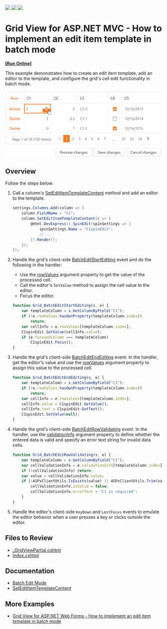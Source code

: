 <!-- default badges list -->
![](https://img.shields.io/endpoint?url=https://codecentral.devexpress.com/api/v1/VersionRange/128549583/22.1.3%2B)
[![](https://img.shields.io/badge/Open_in_DevExpress_Support_Center-FF7200?style=flat-square&logo=DevExpress&logoColor=white)](https://supportcenter.devexpress.com/ticket/details/T115130)
[![](https://img.shields.io/badge/📖_How_to_use_DevExpress_Examples-e9f6fc?style=flat-square)](https://docs.devexpress.com/GeneralInformation/403183)
<!-- default badges end -->
# Grid View for ASP.NET MVC - How to implement an edit item template in batch mode
<!-- run online -->
**[[Run Online]](https://codecentral.devexpress.com/128549583/)**
<!-- run online end -->

This example demonstrates how to create an edit item template, add an editor to the template, and configure the grid's cell edit functionality in batch mode.

![EditItemTemplate](EditItemTemplateMVC.png)

## Overview

Follow the steps below:

1. Call a column's [SetEditItemTemplateContent](https://docs.devexpress.com/AspNetMvc/DevExpress.Web.Mvc.MVCxGridViewColumn.SetEditItemTemplateContent(System.Action-DevExpress.Web.GridViewEditItemTemplateContainer-)?) method and add an editor to the template.

    ```csharp
    settings.Columns.Add(column => {
        column.FieldName = "C1";
        column.SetEditItemTemplateContent(c => {
            @Html.DevExpress().SpinEdit(spinSettings => {
                spinSettings.Name = "C1spinEdit";
                // ...
            }).Render();
        });
    });
    ```

2. Handle the grid's client-side [BatchEditStartEditing](https://docs.devexpress.com/AspNet/js-ASPxClientGridView.BatchEditStartEditing) event and do the following in the handler:

   * Use the [rowValues](https://docs.devexpress.com/AspNet/js-ASPxClientGridViewBatchEditStartEditingEventArgs.rowValues) argument property to get the value of the processed cell.
   * Call the editor's `SetValue` method to assign the cell value to the editor.
   * Focus the editor.

    ```js
    function Grid_BatchEditStartEditing(s, e) {
        var templateColumn = s.GetColumnByField("C1");
        if (!e.rowValues.hasOwnProperty(templateColumn.index))
            return;
        var cellInfo = e.rowValues[templateColumn.index];
        C1spinEdit.SetValue(cellInfo.value);
        if (e.focusedColumn === templateColumn)
            C1spinEdit.Focus();
    }
    ```

3. Handle the grid's client-side [BatchEditEndEditing](https://docs.devexpress.com/AspNet/js-ASPxClientGridView.BatchEditEndEditing) event. In the handler, get the editor's value and use the [rowValues](https://docs.devexpress.com/AspNet/js-ASPxClientGridViewBatchEditEndEditingEventArgs.rowValues) argument property to assign this value to the processed cell.

    ```js
    function Grid_BatchEditEndEditing(s, e) {
        var templateColumn = s.GetColumnByField("C1");
        if (!e.rowValues.hasOwnProperty(templateColumn.index))
            return;
        var cellInfo = e.rowValues[templateColumn.index];
        cellInfo.value = C1spinEdit.GetValue();
        cellInfo.text = C1spinEdit.GetText();
        C1spinEdit.SetValue(null);
    }
    ```

4. Handle the grid's client-side [BatchEditRowValidating](https://docs.devexpress.com/AspNet/js-ASPxClientGridView.BatchEditRowValidating) event. In the handler, use the [validationInfo](https://docs.devexpress.com/AspNet/js-ASPxClientGridViewBatchEditRowValidatingEventArgs.validationInfo) argument property to define whether the entered data is valid and specify an error text string for invalid data cells.

    ```js
    function Grid_BatchEditRowValidating(s, e) {
        var templateColumn = s.GetColumnByField("C1");
        var cellValidationInfo = e.validationInfo[templateColumn.index];
        if (!cellValidationInfo) return;
        var value = cellValidationInfo.value;
        if (!ASPxClientUtils.IsExists(value) || ASPxClientUtils.Trim(value) === "") {
            cellValidationInfo.isValid = false;
            cellValidationInfo.errorText = "C1 is required";
        }
    }
    ```

5. Handle the editor's client-side `KeyDown` and `LostFocus` events to emulate the editor behavior when a user presses a key or clicks outside the editor.

## Files to Review

* [_GridViewPartial.cshtml](./CS/GridViewBatchEdit/Views/Home/_GridViewPartial.cshtml)
* [Index.cshtml](./CS/GridViewBatchEdit/Views/Home/Index.cshtml)

## Documentation


* [Batch Edit Mode](https://docs.devexpress.com/AspNetMvc/16147/components/grid-view/concepts/data-editing-and-validation/batch-edit)
* [SetEditItemTemplateContent](https://docs.devexpress.com/AspNetMvc/DevExpress.Web.Mvc.MVCxGridViewColumn.SetEditItemTemplateContent.overloads)

## More Examples

* [Grid View for ASP.NET Web Forms - How to implement an edit item template in batch mode](https://github.com/DevExpress-Examples/aspxgridview-batch-editing-a-simple-implementation-of-an-edititemtemplate-t115096)
